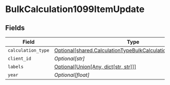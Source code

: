 # BulkCalculation1099ItemUpdate


## Fields

| Field                                                                                                                                    | Type                                                                                                                                     | Required                                                                                                                                 | Description                                                                                                                              |
| ---------------------------------------------------------------------------------------------------------------------------------------- | ---------------------------------------------------------------------------------------------------------------------------------------- | ---------------------------------------------------------------------------------------------------------------------------------------- | ---------------------------------------------------------------------------------------------------------------------------------------- |
| `calculation_type`                                                                                                                       | [Optional[shared.CalculationTypeBulkCalculation1099ItemUpdate]](undefined/models/shared/calculationtypebulkcalculation1099itemupdate.md) | :heavy_minus_sign:                                                                                                                       | N/A                                                                                                                                      |
| `client_id`                                                                                                                              | *Optional[str]*                                                                                                                          | :heavy_minus_sign:                                                                                                                       | N/A                                                                                                                                      |
| `labels`                                                                                                                                 | [Optional[Union[Any, dict[str, str]]]](undefined/models/shared/bulkcalculation1099itemupdatelabels.md)                                   | :heavy_minus_sign:                                                                                                                       | N/A                                                                                                                                      |
| `year`                                                                                                                                   | *Optional[float]*                                                                                                                        | :heavy_minus_sign:                                                                                                                       | N/A                                                                                                                                      |